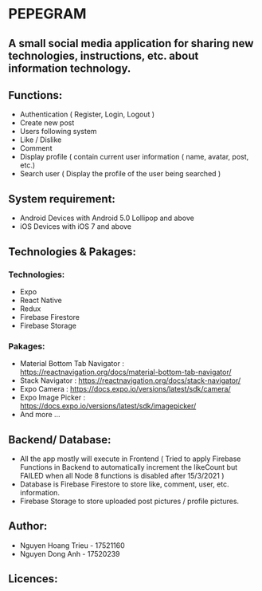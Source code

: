 # PEPEGRAM
## A small social media application for sharing new technologies, instructions, etc. about information technology.

## Functions:
- Authentication ( Register, Login, Logout )
- Create new post
- Users following system
- Like / Dislike
- Comment
- Display profile ( contain current user information ( name, avatar, post, etc.)
- Search user ( Display the profile of the user being searched )

## System requirement:
- Android Devices with Android 5.0 Lollipop and above
- iOS Devices with iOS 7 and above

## Technologies & Pakages:
### Technologies:
- Expo
- React Native
- Redux
- Firebase Firestore
- Firebase Storage

### Pakages:
- Material Bottom Tab Navigator : https://reactnavigation.org/docs/material-bottom-tab-navigator/
- Stack Navigator : https://reactnavigation.org/docs/stack-navigator/
- Expo Camera : https://docs.expo.io/versions/latest/sdk/camera/
- Expo Image Picker : https://docs.expo.io/versions/latest/sdk/imagepicker/
- And more ...

## Backend/ Database:
- All the app mostly will execute in Frontend ( Tried to apply Firebase Functions in Backend to automatically increment the likeCount but FAILED when all Node 8 functions is disabled after 15/3/2021 )
- Database is Firebase Firestore to store like, comment, user, etc. information.
- Firebase Storage to store uploaded post pictures / profile pictures.

## Author:
- Nguyen Hoang Trieu - 17521160
- Nguyen Dong Anh - 17520239

## Licences:
